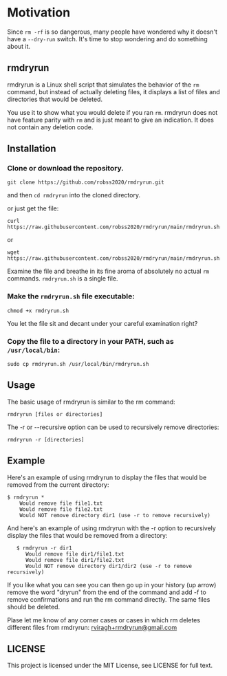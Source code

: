 # Motivation

Since `rm -rf` is so dangerous, many people have wondered why it doesn't have a `--dry-run` switch.  It's time to stop wondering and do something about it.

## rmdryrun

rmdryrun is a Linux shell script that simulates the behavior of the `rm` command, but instead of actually deleting files, it displays a list of files and directories that would be deleted.

You use it to show what you would delete if you ran `rm`.  rmdryrun does not have feature parity with `rm` and is just meant to give an indication. It does not contain any deletion code.

## Installation

### Clone or download the repository.

```
git clone https://github.com/robss2020/rmdryrun.git
```

and then `cd rmdryrun` into the cloned directory.

or just get the file:


```
curl https://raw.githubusercontent.com/robss2020/rmdryrun/main/rmdryrun.sh
```

or

```
wget https://raw.githubusercontent.com/robss2020/rmdryrun/main/rmdryrun.sh
```

Examine the file and breathe in its fine aroma of absolutely no actual `rm` commands.  `rmdryrun.sh` is a single file.

### Make the `rmdryrun.sh` file executable:

```
chmod +x rmdryrun.sh
```

You let the file sit and decant under your careful examination right?

### Copy the file to a directory in your PATH, such as `/usr/local/bin`:

```
sudo cp rmdryrun.sh /usr/local/bin/rmdryrun.sh
```


## Usage

The basic usage of rmdryrun is similar to the rm command:

```
rmdryrun [files or directories]
```

The -r or --recursive option can be used to recursively remove directories:

```
rmdryrun -r [directories]
```

## Example

Here's an example of using rmdryrun to display the files that would be removed from the current directory:

```
$ rmdryrun *
	Would remove file file1.txt
	Would remove file file2.txt
	Would NOT remove directory dir1 (use -r to remove recursively)
```

And here's an example of using rmdryrun with the -r option to recursively display the files that would be removed from a directory:

```
   $ rmdryrun -r dir1
	  Would remove file dir1/file1.txt
	  Would remove file dir1/file2.txt
	  Would NOT remove directory dir1/dir2 (use -r to remove recursively)
```

If you like what you can see you can then go up in your history (up arrow) remove the word "dryrun" from the end of the command and add -f to remove confirmations and run the rm command directly. The same files should be deleted.

Plase let me know of any corner cases or cases in which rm deletes different files from rmdryrun: rviragh+rmdryrun@gmail.com

## LICENSE

This project is licensed under the MIT License, see LICENSE for full text.